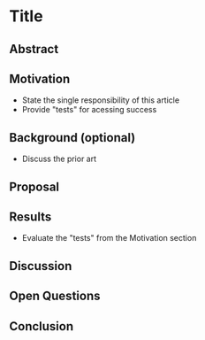 # Title 
## Abstract 
## Motivation 
- State the single responsibility of this article
- Provide "tests" for acessing success
## Background (optional)
- Discuss the prior art
## Proposal 
## Results 
- Evaluate the "tests" from the Motivation section
## Discussion 
## Open Questions 
## Conclusion 
